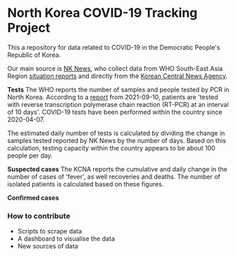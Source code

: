 # North Korea COVID-19 Tracking Project

This a repository for data related to COVID-19 in the Democratic People's Republic of Korea.

Our main source is [NK News](https://www.nknews.org/pro/coronavirus-in-north-korea-tracker/), who collect data from WHO South-East Asia Region [situation reports](https://www.who.int/emergencies/diseases/novel-coronavirus-2019/situation-reports) and directly from the [Korean Central News Agency](http://www.kcna.kp/kp).

**Tests**
The WHO reports the number of samples and people tested by PCR in North Korea. According to a [report](https://cdn.who.int/media/docs/default-source/searo/whe/coronavirus19/sear-weekly-reports/searo-weekly-situation-report-35-2021.pdf?sfvrsn=6126c5b_5) from 2021-09-10, patients are 'tested with reverse transcription polymerase chain reaction (RT-PCR)
at an interval of 10 days'. COVID-19 tests have been performed within the country since 2020-04-07.

The estimated daily number of tests is calculated by dividing the change in samples tested reported by NK News by the number of days. Based on this calculation, testing capacity within the country appears to be about 100 people per day.

**Suspected cases**
The KCNA reports the cumulative and daily change in the number of cases of 'fever', as well recoveries and deaths. The number of isolated patients is calculated based on these figures.

**Confirmed cases**

### How to contribute
- Scripts to scrape data
- A dashboard to visualise the data
- New sources of data